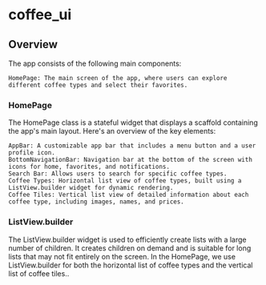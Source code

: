 # coffee_ui

## Overview

The app consists of the following main components:

    HomePage: The main screen of the app, where users can explore different coffee types and select their favorites.

### HomePage

The HomePage class is a stateful widget that displays a scaffold containing the app's main layout. Here's an overview of the key elements:

    AppBar: A customizable app bar that includes a menu button and a user profile icon.
    BottomNavigationBar: Navigation bar at the bottom of the screen with icons for home, favorites, and notifications.
    Search Bar: Allows users to search for specific coffee types.
    Coffee Types: Horizontal list view of coffee types, built using a ListView.builder widget for dynamic rendering.
    Coffee Tiles: Vertical list view of detailed information about each coffee type, including images, names, and prices.
 
### ListView.builder

The ListView.builder widget is used to efficiently create lists with a large number of children. It creates children on demand and is suitable for long lists that may not fit entirely on the screen. In the HomePage, we use ListView.builder for both the horizontal list of coffee types and the vertical list of coffee tiles..
